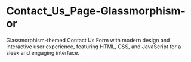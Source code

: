 # Contact_Us_Page-Glassmorphism-or
Glassmorphism-themed Contact Us Form with modern design and interactive user experience, featuring HTML, CSS, and JavaScript for a sleek and engaging interface.

